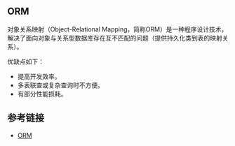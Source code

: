 ## ORM
对象关系映射（Object-Relational Mapping，简称ORM）是一种程序设计技术，解决了面向对象与关系型数据库存在互不匹配的问题（提供持久化类到表的映射关系）。

优缺点如下：
* 提高开发效率。
* 多表联查或复杂查询时不方便。
* 有部分性能损耗。

## 参考链接
* [ORM](https://www.cnblogs.com/xiaotian0422/p/16496908.html)
